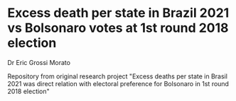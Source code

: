 <h1> Excess death per state in Brazil 2021 vs Bolsonaro votes at 1st round 2018 election</h1>
<quotes>Dr Eric Grossi Morato</quotes>
<p>Repository from original research project "Excess deaths per state in Brasil 2021 was direct relation with electoral preference for Bolsonaro in 1st round 2018 election"</p>
